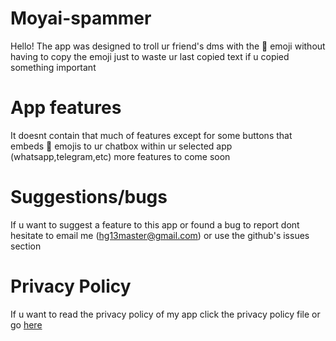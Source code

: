 # Moyai-spammer
Hello! The app was designed to troll ur friend's dms with the 🗿 emoji without having to copy the emoji just to waste ur last copied text if u copied something important
# App features
It doesnt contain that much of features except for some buttons that embeds 🗿 emojis to ur chatbox within ur selected app (whatsapp,telegram,etc) more features to come soon
# Suggestions/bugs
If u want to suggest a feature to this app or found a bug to report dont hesitate to email me (hg13master@gmail.com) or use the github's issues section
# Privacy Policy
If u want to read the privacy policy of my app click the privacy policy file or go [here](https://github.com/hg13bs/Moyai-spammer/blob/main/Privacy-Policy)
